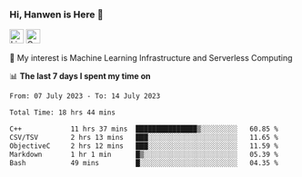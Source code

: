 ### Hi, Hanwen is Here 👋
<p>
	<a href="https://www.linkedin.com/in/liu-hanwen/"><img src="https://img.shields.io/badge/@hanwen-0A66C2?style=flat&logo=LinkedIn&logoColor=white" alt="Linkedin"  height="25px"/></a> 
	<a href="https://scholar.google.com/citations?user=HDF0su0AAAAJ"><img src="https://img.shields.io/badge/scholar-4385FE.svg?&style=plastic&logo=google-scholar&logoColor=white" alt="Google Scholar" height="25px"> </a>
</p>
🌱 My interest is Machine Learning Infrastructure and Serverless Computing

📊 **The last 7 days I spent my time on** 
<!--START_SECTION:waka-->

```txt
From: 07 July 2023 - To: 14 July 2023

Total Time: 18 hrs 44 mins

C++            11 hrs 37 mins  ███████████████▒░░░░░░░░░   60.85 %
CSV/TSV        2 hrs 13 mins   ███░░░░░░░░░░░░░░░░░░░░░░   11.65 %
ObjectiveC     2 hrs 12 mins   ███░░░░░░░░░░░░░░░░░░░░░░   11.59 %
Markdown       1 hr 1 min      █▒░░░░░░░░░░░░░░░░░░░░░░░   05.39 %
Bash           49 mins         █░░░░░░░░░░░░░░░░░░░░░░░░   04.35 %
```

<!--END_SECTION:waka-->


<!--
**david990917/david990917** is a ✨ _special_ ✨ repository because its `README.md` (this file) appears on your GitHub profile.

Here are some ideas to get you started:

- 🔭 I’m currently working on ...
- 🌱 I’m currently learning ...
- 👯 I’m looking to collaborate on ...
- 🤔 I’m looking for help with ...
- 💬 Ask me about ...
- 📫 How to reach me: ...
- 😄 Pronouns: ...
- ⚡ Fun fact: ...
-->
